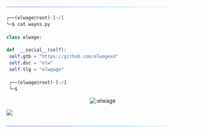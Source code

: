 <!-- <p align=center><img width=90% src="banner.gif"></img></p> -->


<a href="https://github.com/waynsgod"><img src="https://raw.githubusercontent.com/Ayhuuu/Ayhuuu/main/img/a.gif"></a>
```python
┌──(elwage@root)-[~/]
└─$ cat wayns.py

class elwage:

def  __social__(self):
 self.gtb = "https://github.com/elwagexd"
 self.dsc = "elw" 
 self.tlg = "elwgage"
  
 ┌──(elwage@root)-[~/]
 └─$
```

<p align="center"><img src="https://count.getloli.com/get/@:Ayhuuu" alt=":elwage" /></p>

 



















![](https://raw.githubusercontent.com/Sutil/Sutil/2b2fad3bf54522bb30c8c170591fc68ff51b69e6/github-contribution-grid-snake2.svg)

<a href="https://github.com/Ayhuuu/"><img src="https://raw.githubusercontent.com/Ayhuuu/Ayhuuu/main/img/a.gif"></a>
